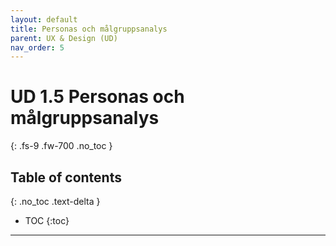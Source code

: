 ```yaml
---
layout: default
title: Personas och målgruppsanalys
parent: UX & Design (UD)
nav_order: 5
---
```


# UD 1.5 Personas och målgruppsanalys
{: .fs-9 .fw-700 .no_toc }

## Table of contents
{: .no_toc .text-delta }

- TOC
{:toc}

---
